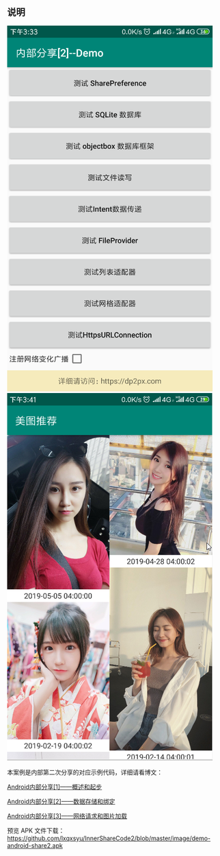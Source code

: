 ## 说明

![](image/image9.png)
![](image/image10.png)

本案例是内部第二次分享的对应示例代码，详细请看博文：

[Android内部分享[1]——概述和起步](https://dp2px.com/2019/07/13/android-train1/)

[Android内部分享[2]——数据存储和绑定](https://dp2px.com/2019/07/31/android-train2/)

[Android内部分享[3]——网络请求和图片加载](https://dp2px.com/2019/08/05/android-train3/)

预览 APK 文件下载：https://github.com/lxqxsyu/InnerShareCode2/blob/master/image/demo-android-share2.apk